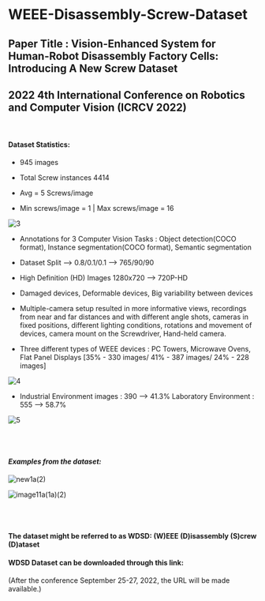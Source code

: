 # WEEE-Disassembly-Screw-Dataset
## Paper Title : **Vision-Enhanced System for Human-Robot Disassembly Factory Cells: Introducing A New Screw Dataset**

## **2022 4th International Conference on Robotics and Computer Vision (ICRCV 2022)**

<br />

#### **Dataset Statistics:**

- 945 images 

- Total Screw instances 4414

- Avg = 5 Screws/image

- Min screws/image = 1 | Max screws/image = 16

![3](https://user-images.githubusercontent.com/56552010/185942935-6936e4a6-6440-4abd-8e87-51afef52451f.png)


- Annotations for 3 Computer Vision Tasks : Object detection(COCO format), Instance segmentation(COCO format), Semantic segmentation

- Dataset Split --> 0.8/0.1/0.1 --> 765/90/90

- High Definition (HD) Images 1280x720 --> 720P-HD

- Damaged devices, Deformable devices, Big variability between devices

- Multiple-camera setup resulted in more informative views, recordings from near and far distances and with different angle shots, cameras in fixed positions, different lighting conditions, rotations and movement of devices, camera mount on the Screwdriver, Hand-held camera. 


- Three different types of WEEE devices : PC Towers, Microwave Ovens, Flat Panel Displays [35% - 330 images/ 41% - 387 images/ 24% - 228 images]
<!-- 
![1](https://user-images.githubusercontent.com/56552010/185942472-5889dfe8-ace4-4a58-8540-2df4bf427028.png) -->

![4](https://user-images.githubusercontent.com/56552010/185942950-d76e3e3d-9b6a-49ef-bd4d-d6600e12ae2e.png)

- Industrial Environment images : 390 --> 41.3% Laboratory Environment : 555 --> 58.7%

<!-- ![2](https://user-images.githubusercontent.com/56552010/185942492-d8d18322-569d-40ca-a058-7284aec49b51.png) -->

![5](https://user-images.githubusercontent.com/56552010/185942962-88461723-acf0-48b5-8365-b33f5200ae42.png)


<br />
<br />

#### *Examples from the dataset:*

![new1a(2)](https://user-images.githubusercontent.com/56552010/185946991-8a428885-651b-4eef-a8e1-d1ec108e4629.png)

![image11a(1a)(2)](https://user-images.githubusercontent.com/56552010/185946985-86622ce3-fa8d-4cc3-9760-170f7da0ed01.png)


<br />
<br />

#### The dataset might be referred to as **WDSD**: (W)EEE (D)isassembly (S)crew (D)ataset 

#### **WDSD Dataset** can be downloaded through this link: 
(After the conference September 25-27, 2022, the URL will be made available.) 
